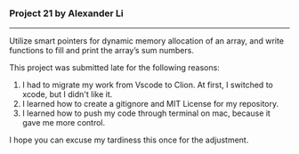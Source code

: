 ### Project 21 by Alexander Li

---

Utilize smart pointers for dynamic memory allocation of an array, and write functions to fill and print the array’s sum numbers.

This project was submitted late for the following reasons:

1) I had to migrate my work from Vscode to Clion. At first, I switched to xcode, but I didn't like it.
2) I learned how to create a gitignore and MIT License for my repository.
3) I learned how to push my code through terminal on mac, because it gave me more control.

I hope you can excuse my tardiness this once for the adjustment.